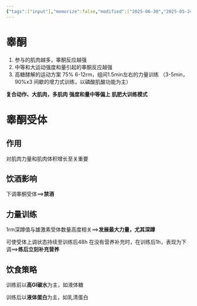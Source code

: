 ```yaml
---
{"tags":["input"],"memorize":false,"modified":["2025-06-30","2025-05-24","2025-05-25"],"project":"运动与训练","dg-publish":true,"permalink":"/boxes//","dgPassFrontmatter":true}
---
```



# 睾酮
1. 参与的肌肉越多，睾酮反应越强
2. 中等和大运动强度和量引起的睾酮反应越强
3. 高糖酵解的运动方案
	75% 6-12rm，组间1.5min左右的力量训练
（3-5min，90%x3 间歇的增力式训练，以磷酸肌酸功能为主）

**复合动作、大肌肉，多肌肉**
**强度和量中等偏上**
**肌肥大训练模式**


# 睾酮受体
## 作用
对肌肉力量和肌肉体积增长至关重要

## 饮酒影响
下调睾酮受体==>**禁酒**

## 力量训练
1rm深蹲值与雄激素受体数量高度相关==>**发展最大力量，尤其深蹲**

可使受体上调状态持续至训练后48h
在没有营养补充时，在训练后1h，表现为下调==>**练后立刻补充营养**


## 饮食策略
训练前以**高GI碳水**为主，如液体糖

训练后以**液体蛋白**为主，如乳清蛋白